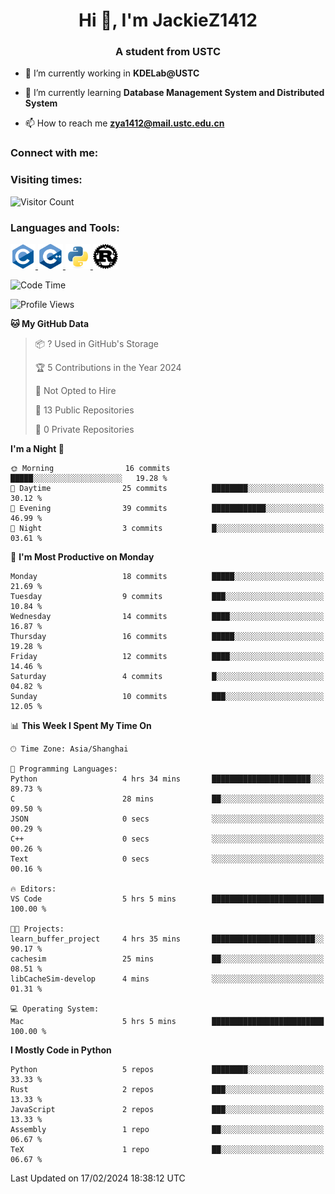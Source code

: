 <h1 align="center">Hi 👋, I'm JackieZ1412</h1>
<h3 align="center">A student from USTC</h3>

- 🔭 I’m currently working in **KDELab@USTC**

- 🌱 I’m currently learning **Database Management System and Distributed System**

- 📫 How to reach me **zya1412@mail.ustc.edu.cn**

<h3 align="left">Connect with me:</h3>
<p align="left">
</p>

<h3 align="left">Visiting times:</h3>
<p align="left">
</p>

![Visitor Count](https://profile-counter.glitch.me/Christmas/count.svg)

<h3 align="left">Languages and Tools:</h3>
<p align="left"> <a href="https://www.cprogramming.com/" target="_blank" rel="noreferrer"> <img src="https://raw.githubusercontent.com/devicons/devicon/master/icons/c/c-original.svg" alt="c" width="40" height="40"/> </a> <a href="https://www.w3schools.com/cpp/" target="_blank" rel="noreferrer"> <img src="https://raw.githubusercontent.com/devicons/devicon/master/icons/cplusplus/cplusplus-original.svg" alt="cplusplus" width="40" height="40"/> </a> <a href="https://www.python.org" target="_blank" rel="noreferrer"> <img src="https://raw.githubusercontent.com/devicons/devicon/master/icons/python/python-original.svg" alt="python" width="40" height="40"/> </a> <a href="https://www.rust-lang.org" target="_blank" rel="noreferrer"> <img src="https://raw.githubusercontent.com/devicons/devicon/master/icons/rust/rust-plain.svg" alt="rust" width="40" height="40"/> </a> </p>



<!--START_SECTION:waka-->
![Code Time](http://img.shields.io/badge/Code%20Time-609%20hrs%2029%20mins-blue)

![Profile Views](http://img.shields.io/badge/Profile%20Views-0-blue)

**🐱 My GitHub Data** 

> 📦 ? Used in GitHub's Storage 
 > 
> 🏆 5 Contributions in the Year 2024
 > 
> 🚫 Not Opted to Hire
 > 
> 📜 13 Public Repositories 
 > 
> 🔑 0 Private Repositories 
 > 
**I'm a Night 🦉** 

```text
🌞 Morning                16 commits          █████░░░░░░░░░░░░░░░░░░░░   19.28 % 
🌆 Daytime                25 commits          ████████░░░░░░░░░░░░░░░░░   30.12 % 
🌃 Evening                39 commits          ████████████░░░░░░░░░░░░░   46.99 % 
🌙 Night                  3 commits           █░░░░░░░░░░░░░░░░░░░░░░░░   03.61 % 
```
📅 **I'm Most Productive on Monday** 

```text
Monday                   18 commits          █████░░░░░░░░░░░░░░░░░░░░   21.69 % 
Tuesday                  9 commits           ███░░░░░░░░░░░░░░░░░░░░░░   10.84 % 
Wednesday                14 commits          ████░░░░░░░░░░░░░░░░░░░░░   16.87 % 
Thursday                 16 commits          █████░░░░░░░░░░░░░░░░░░░░   19.28 % 
Friday                   12 commits          ████░░░░░░░░░░░░░░░░░░░░░   14.46 % 
Saturday                 4 commits           █░░░░░░░░░░░░░░░░░░░░░░░░   04.82 % 
Sunday                   10 commits          ███░░░░░░░░░░░░░░░░░░░░░░   12.05 % 
```


📊 **This Week I Spent My Time On** 

```text
🕑︎ Time Zone: Asia/Shanghai

💬 Programming Languages: 
Python                   4 hrs 34 mins       ██████████████████████░░░   89.73 % 
C                        28 mins             ██░░░░░░░░░░░░░░░░░░░░░░░   09.50 % 
JSON                     0 secs              ░░░░░░░░░░░░░░░░░░░░░░░░░   00.29 % 
C++                      0 secs              ░░░░░░░░░░░░░░░░░░░░░░░░░   00.26 % 
Text                     0 secs              ░░░░░░░░░░░░░░░░░░░░░░░░░   00.16 % 

🔥 Editors: 
VS Code                  5 hrs 5 mins        █████████████████████████   100.00 % 

🐱‍💻 Projects: 
learn_buffer_project     4 hrs 35 mins       ███████████████████████░░   90.17 % 
cachesim                 25 mins             ██░░░░░░░░░░░░░░░░░░░░░░░   08.51 % 
libCacheSim-develop      4 mins              ░░░░░░░░░░░░░░░░░░░░░░░░░   01.31 % 

💻 Operating System: 
Mac                      5 hrs 5 mins        █████████████████████████   100.00 % 
```

**I Mostly Code in Python** 

```text
Python                   5 repos             ████████░░░░░░░░░░░░░░░░░   33.33 % 
Rust                     2 repos             ███░░░░░░░░░░░░░░░░░░░░░░   13.33 % 
JavaScript               2 repos             ███░░░░░░░░░░░░░░░░░░░░░░   13.33 % 
Assembly                 1 repo              ██░░░░░░░░░░░░░░░░░░░░░░░   06.67 % 
TeX                      1 repo              ██░░░░░░░░░░░░░░░░░░░░░░░   06.67 % 
```




 Last Updated on 17/02/2024 18:38:12 UTC
<!--END_SECTION:waka-->
